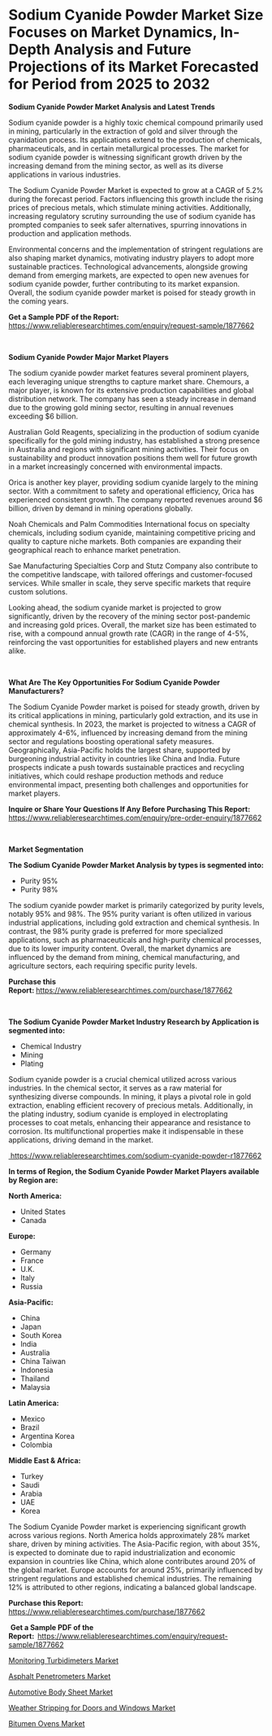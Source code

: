 <p><h1>Sodium Cyanide Powder Market Size Focuses on Market Dynamics, In-Depth Analysis and Future Projections of its Market Forecasted for Period from 2025 to 2032</h1></p><p><strong>Sodium Cyanide Powder Market Analysis and Latest Trends</strong></p>
<p><p>Sodium cyanide powder is a highly toxic chemical compound primarily used in mining, particularly in the extraction of gold and silver through the cyanidation process. Its applications extend to the production of chemicals, pharmaceuticals, and in certain metallurgical processes. The market for sodium cyanide powder is witnessing significant growth driven by the increasing demand from the mining sector, as well as its diverse applications in various industries.</p><p>The Sodium Cyanide Powder Market is expected to grow at a CAGR of 5.2% during the forecast period. Factors influencing this growth include the rising prices of precious metals, which stimulate mining activities. Additionally, increasing regulatory scrutiny surrounding the use of sodium cyanide has prompted companies to seek safer alternatives, spurring innovations in production and application methods. </p><p>Environmental concerns and the implementation of stringent regulations are also shaping market dynamics, motivating industry players to adopt more sustainable practices. Technological advancements, alongside growing demand from emerging markets, are expected to open new avenues for sodium cyanide powder, further contributing to its market expansion. Overall, the sodium cyanide powder market is poised for steady growth in the coming years.</p></p>
<p><strong>Get a Sample PDF of the Report:&nbsp;</strong> <a href="https://www.reliableresearchtimes.com/enquiry/request-sample/1877662?utm_campaign=2264&utm_medium=2&utm_source=Github&utm_content=ia&utm_term=02042025&utm_id=sodium-cyanide-powder">https://www.reliableresearchtimes.com/enquiry/request-sample/1877662</a></p>
<p>&nbsp;</p>
<p><strong>Sodium Cyanide Powder Major Market Players</strong></p>
<p><p>The sodium cyanide powder market features several prominent players, each leveraging unique strengths to capture market share. Chemours, a major player, is known for its extensive production capabilities and global distribution network. The company has seen a steady increase in demand due to the growing gold mining sector, resulting in annual revenues exceeding $6 billion.</p><p>Australian Gold Reagents, specializing in the production of sodium cyanide specifically for the gold mining industry, has established a strong presence in Australia and regions with significant mining activities. Their focus on sustainability and product innovation positions them well for future growth in a market increasingly concerned with environmental impacts.</p><p>Orica is another key player, providing sodium cyanide largely to the mining sector. With a commitment to safety and operational efficiency, Orica has experienced consistent growth. The company reported revenues around $6 billion, driven by demand in mining operations globally.</p><p>Noah Chemicals and Palm Commodities International focus on specialty chemicals, including sodium cyanide, maintaining competitive pricing and quality to capture niche markets. Both companies are expanding their geographical reach to enhance market penetration.</p><p>Sae Manufacturing Specialties Corp and Stutz Company also contribute to the competitive landscape, with tailored offerings and customer-focused services. While smaller in scale, they serve specific markets that require custom solutions.</p><p>Looking ahead, the sodium cyanide market is projected to grow significantly, driven by the recovery of the mining sector post-pandemic and increasing gold prices. Overall, the market size has been estimated to rise, with a compound annual growth rate (CAGR) in the range of 4-5%, reinforcing the vast opportunities for established players and new entrants alike.</p></p>
<p>&nbsp;</p>
<p><strong>What Are The Key Opportunities For Sodium Cyanide Powder Manufacturers?</strong></p>
<p><p>The Sodium Cyanide Powder market is poised for steady growth, driven by its critical applications in mining, particularly gold extraction, and its use in chemical synthesis. In 2023, the market is projected to witness a CAGR of approximately 4-6%, influenced by increasing demand from the mining sector and regulations boosting operational safety measures. Geographically, Asia-Pacific holds the largest share, supported by burgeoning industrial activity in countries like China and India. Future prospects indicate a push towards sustainable practices and recycling initiatives, which could reshape production methods and reduce environmental impact, presenting both challenges and opportunities for market players.</p></p>
<p><strong>Inquire or Share Your Questions If Any Before Purchasing This Report:</strong> <a href="https://www.reliableresearchtimes.com/enquiry/pre-order-enquiry/1877662?utm_campaign=2264&utm_medium=2&utm_source=Github&utm_content=ia&utm_term=02042025&utm_id=sodium-cyanide-powder">https://www.reliableresearchtimes.com/enquiry/pre-order-enquiry/1877662</a></p>
<p>&nbsp;</p>
<p><strong>Market Segmentation</strong></p>
<p><strong>The Sodium Cyanide Powder Market Analysis by types is segmented into:</strong></p>
<p><ul><li>Purity 95%</li><li>Purity 98%</li></ul></p>
<p><p>The sodium cyanide powder market is primarily categorized by purity levels, notably 95% and 98%. The 95% purity variant is often utilized in various industrial applications, including gold extraction and chemical synthesis. In contrast, the 98% purity grade is preferred for more specialized applications, such as pharmaceuticals and high-purity chemical processes, due to its lower impurity content. Overall, the market dynamics are influenced by the demand from mining, chemical manufacturing, and agriculture sectors, each requiring specific purity levels.</p></p>
<p><strong>Purchase this Report:&nbsp;</strong><a href="https://www.reliableresearchtimes.com/purchase/1877662?utm_campaign=2264&utm_medium=2&utm_source=Github&utm_content=ia&utm_term=02042025&utm_id=sodium-cyanide-powder">https://www.reliableresearchtimes.com/purchase/1877662</a></p>
<p>&nbsp;</p>
<p><strong>The Sodium Cyanide Powder Market Industry Research by Application is segmented into:</strong></p>
<p><ul><li>Chemical Industry</li><li>Mining</li><li>Plating</li></ul></p>
<p><p>Sodium cyanide powder is a crucial chemical utilized across various industries. In the chemical sector, it serves as a raw material for synthesizing diverse compounds. In mining, it plays a pivotal role in gold extraction, enabling efficient recovery of precious metals. Additionally, in the plating industry, sodium cyanide is employed in electroplating processes to coat metals, enhancing their appearance and resistance to corrosion. Its multifunctional properties make it indispensable in these applications, driving demand in the market.</p></p>
<p><a href="https://www.reliableresearchtimes.com/sodium-cyanide-powder-r1877662?utm_campaign=2264&utm_medium=2&utm_source=Github&utm_content=ia&utm_term=02042025&utm_id=sodium-cyanide-powder">&nbsp;https://www.reliableresearchtimes.com/sodium-cyanide-powder-r1877662</a></p>
<p><strong>In terms of Region, the Sodium Cyanide Powder Market Players available by Region are:</strong></p>
<p>
    <p> <strong> North America: </strong>
        <ul>
            <li>United States</li>
            <li>Canada</li>
        </ul>
        </p> 
    <p> <strong> Europe: </strong>
        <ul>
            <li>Germany</li>
            <li>France</li>
            <li>U.K.</li>
            <li>Italy</li>
            <li>Russia</li>
        </ul>
        </p> 
    <p> <strong> Asia-Pacific: </strong>
        <ul>
            <li>China</li>
            <li>Japan</li>
            <li>South Korea</li>
            <li>India</li>
            <li>Australia</li>
            <li>China Taiwan</li>
            <li>Indonesia</li>
            <li>Thailand</li>
            <li>Malaysia</li>
        </ul>
        </p> 
    <p> <strong> Latin America: </strong>
        <ul>
            <li>Mexico</li>
            <li>Brazil</li>
            <li>Argentina Korea</li>
            <li>Colombia</li>
        </ul>
        </p> 
    <p> <strong> Middle East & Africa: </strong>
        <ul>
            <li>Turkey</li>
            <li>Saudi</li>
            <li>Arabia</li>
            <li>UAE</li>
            <li>Korea</li>
        </ul>
    </p>
    </p>
<p><p>The Sodium Cyanide Powder market is experiencing significant growth across various regions. North America holds approximately 28% market share, driven by mining activities. The Asia-Pacific region, with about 35%, is expected to dominate due to rapid industrialization and economic expansion in countries like China, which alone contributes around 20% of the global market. Europe accounts for around 25%, primarily influenced by stringent regulations and established chemical industries. The remaining 12% is attributed to other regions, indicating a balanced global landscape.</p></p>
<p><strong>Purchase this Report: </strong><a href="https://www.reliableresearchtimes.com/purchase/1877662?utm_campaign=2264&utm_medium=2&utm_source=Github&utm_content=ia&utm_term=02042025&utm_id=sodium-cyanide-powder">https://www.reliableresearchtimes.com/purchase/1877662</a></p>
<p>&nbsp;<strong>Get a Sample PDF of the Report:&nbsp;&nbsp;</strong><a href="https://www.reliableresearchtimes.com/enquiry/request-sample/1877662?utm_campaign=2264&utm_medium=2&utm_source=Github&utm_content=ia&utm_term=02042025&utm_id=sodium-cyanide-powder">https://www.reliableresearchtimes.com/enquiry/request-sample/1877662</a></p>
<p><strong></strong></p>
<p><p><a href="https://www.linkedin.com/pulse/monitoring-turbidimeters-market-trends-report-current-industry-dk4sc?utm_campaign=2264&utm_medium=2&utm_source=Github&utm_content=ia&utm_term=02042025&utm_id=sodium-cyanide-powder">Monitoring Turbidimeters Market</a></p><p><a href="https://www.linkedin.com/pulse/in-depth-asphalt-penetrometers-market-report-size-101-cagr-1bhcc?utm_campaign=2264&utm_medium=2&utm_source=Github&utm_content=ia&utm_term=02042025&utm_id=sodium-cyanide-powder">Asphalt Penetrometers Market</a></p><p><a href="https://github.com/bordzjisela/Market-Research-Report-List-1/blob/main/automotive-body-sheet-market.md?utm_campaign=2264&utm_medium=2&utm_source=Github&utm_content=ia&utm_term=02042025&utm_id=sodium-cyanide-powder">Automotive Body Sheet Market</a></p><p><a href="https://github.com/sakourkishev/Market-Research-Report-List-1/blob/main/weather-stripping-for-doors-and-windows-market.md?utm_campaign=2264&utm_medium=2&utm_source=Github&utm_content=ia&utm_term=02042025&utm_id=sodium-cyanide-powder">Weather Stripping for Doors and Windows Market</a></p><p><a href="https://www.linkedin.com/pulse/study-extensively-examines-bitumen-ovensmarket-size-terms-g4vhc?utm_campaign=2264&utm_medium=2&utm_source=Github&utm_content=ia&utm_term=02042025&utm_id=sodium-cyanide-powder">Bitumen Ovens Market</a></p></p>